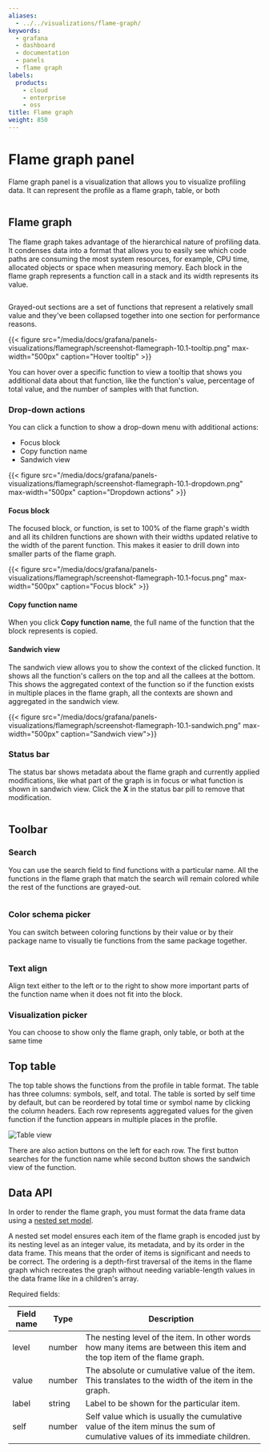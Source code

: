 ```yaml
---
aliases:
  - ../../visualizations/flame-graph/
keywords:
  - grafana
  - dashboard
  - documentation
  - panels
  - flame graph
labels:
  products:
    - cloud
    - enterprise
    - oss
title: Flame graph
weight: 850
---
```


# Flame graph panel

Flame graph panel is a visualization that allows you to visualize profiling data. It can represent the profile as a flame graph, table, or both

![<Flame graph panel>](/media/docs/grafana/panels-visualizations/flamegraph/screenshot-flamegraph-10.1.png)

## Flame graph

The flame graph takes advantage of the hierarchical nature of profiling data. It condenses data into a format that allows you to easily see which code paths are consuming the most system resources, for example, CPU time, allocated objects or space when measuring memory. Each block in the flame graph represents a function call in a stack and its width represents its value.

![<Flame graph>](/media/docs/grafana/panels-visualizations/flamegraph/screenshot-flamegraph-10.1-flamegraph.png)

Grayed-out sections are a set of functions that represent a relatively small value and they've been collapsed together into one section for performance reasons.

{{< figure src="/media/docs/grafana/panels-visualizations/flamegraph/screenshot-flamegraph-10.1-tooltip.png" max-width="500px" caption="Hover tooltip" >}}

You can hover over a specific function to view a tooltip that shows you additional data about that function, like the function's value, percentage of total value, and the number of samples with that function.

### Drop-down actions

You can click a function to show a drop-down menu with additional actions:

- Focus block
- Copy function name
- Sandwich view

{{< figure src="/media/docs/grafana/panels-visualizations/flamegraph/screenshot-flamegraph-10.1-dropdown.png" max-width="500px" caption="Dropdown actions" >}}

#### Focus block

The focused block, or function, is set to 100% of the flame graph's width and all its children functions are shown with their widths updated relative to the width of the parent function. This makes it easier to drill down into smaller parts of the flame graph.

{{< figure src="/media/docs/grafana/panels-visualizations/flamegraph/screenshot-flamegraph-10.1-focus.png" max-width="500px" caption="Focus block" >}}

#### Copy function name

When you click **Copy function name**, the full name of the function that the block represents is copied.

#### Sandwich view

The sandwich view allows you to show the context of the clicked function. It shows all the function's callers on the top and all the callees at the bottom. This shows the aggregated context of the function so if the function exists in multiple places in the flame graph, all the contexts are shown and aggregated in the sandwich view.

{{< figure src="/media/docs/grafana/panels-visualizations/flamegraph/screenshot-flamegraph-10.1-sandwich.png" max-width="500px" caption="Sandwich view">}}

### Status bar

The status bar shows metadata about the flame graph and currently applied modifications, like what part of the graph is in focus or what function is shown in sandwich view. Click the **X** in the status bar pill to remove that modification.

![<Status bar>](/media/docs/grafana/panels-visualizations/flamegraph/screenshot-flamegraph-10.1-status.png)

## Toolbar

### Search

You can use the search field to find functions with a particular name. All the functions in the flame graph that match the search will remain colored while the rest of the functions are grayed-out.

![<Searching for function name>](/media/docs/grafana/panels-visualizations/flamegraph/screenshot-flamegraph-10.1-search.png)

### Color schema picker

You can switch between coloring functions by their value or by their package name to visually tie functions from the same package together.

![<Different color scheme>](/media/docs/grafana/panels-visualizations/flamegraph/screenshot-flamegraph-10.1-color.png)

### Text align

Align text either to the left or to the right to show more important parts of the function name when it does not fit into the block.

### Visualization picker

You can choose to show only the flame graph, only table, or both at the same time

## Top table

The top table shows the functions from the profile in table format. The table has three columns: symbols, self, and total. The table is sorted by self time by default, but can be reordered by total time or symbol name by clicking the column headers. Each row represents aggregated values for the given function if the function appears in multiple places in the profile.

![Table view](/media/docs/grafana/panels-visualizations/flamegraph/screenshot-flamegraph-10.1-table.png)

There are also action buttons on the left for each row. The first button searches for the function name while second button shows the sandwich view of the function.

## Data API

In order to render the flame graph, you must format the data frame data using a [nested set model](https://en.wikipedia.org/wiki/Nested_set_model).

A nested set model ensures each item of the flame graph is encoded just by its nesting level as an integer value, its metadata, and by its order in the data frame. This means that the order of items is significant and needs to be correct. The ordering is a depth-first traversal of the items in the flame graph which recreates the graph without needing variable-length values in the data frame like in a children's array.

Required fields:

| Field name | Type   | Description                                                                                                                |
| ---------- | ------ | -------------------------------------------------------------------------------------------------------------------------- |
| level      | number | The nesting level of the item. In other words how many items are between this item and the top item of the flame graph.    |
| value      | number | The absolute or cumulative value of the item. This translates to the width of the item in the graph.                       |
| label      | string | Label to be shown for the particular item.                                                                                 |
| self       | number | Self value which is usually the cumulative value of the item minus the sum of cumulative values of its immediate children. |
